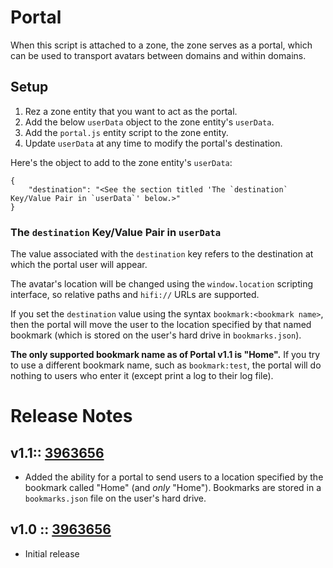 # Portal
When this script is attached to a zone, the zone serves as a portal, which can be used to transport avatars between domains and within domains.

## Setup
1. Rez a zone entity that you want to act as the portal.
2. Add the below `userData` object to the zone entity's `userData`.
3. Add the `portal.js` entity script to the zone entity.
4. Update `userData` at any time to modify the portal's destination.

Here's the object to add to the zone entity's `userData`:
```
{
    "destination": "<See the section titled 'The `destination` Key/Value Pair in `userData`' below.>"
}
```

### The `destination` Key/Value Pair in `userData`
The value associated with the `destination` key refers to the destination at which the portal user will appear.

The avatar's location will be changed using the `window.location` scripting interface, so relative paths and `hifi://` URLs are supported.

If you set the `destination` value using the syntax `bookmark:<bookmark name>`, then the portal will move the user to the location specified by that named bookmark (which is stored on the user's hard drive in `bookmarks.json`).

**The only supported bookmark name as of Portal v1.1 is "Home".** If you try to use a different bookmark name, such as `bookmark:test`, the portal will do nothing to users who enter it (except print a log to their log file).

# Release Notes
## v1.1:: [3963656](https://github.com/highfidelity/hifi-content/commit/3963656)
- Added the ability for a portal to send users to a location specified by the bookmark called "Home" (and _only_ "Home"). Bookmarks are stored in a `bookmarks.json` file on the user's hard drive.

## v1.0 :: [3963656](https://github.com/highfidelity/hifi-content/commit/3963656)
- Initial release